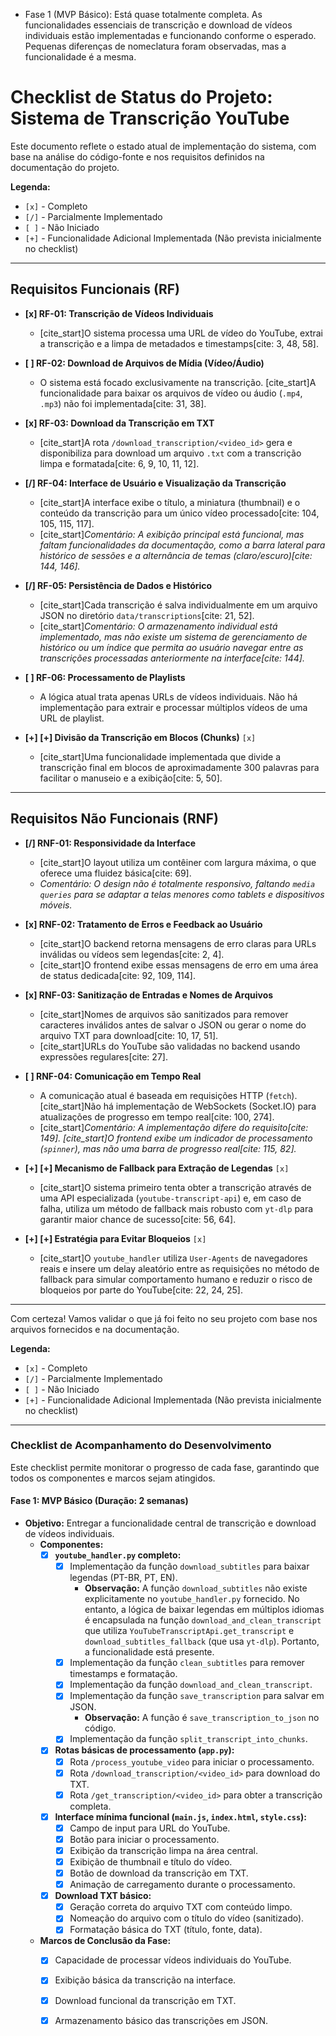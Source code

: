  - Fase 1 (MVP Básico): Está quase totalmente completa. As funcionalidades essenciais de transcrição e download de vídeos individuais estão implementadas e funcionando conforme o esperado. Pequenas diferenças de nomeclatura foram observadas, mas a funcionalidade é a mesma.

# Checklist de Status do Projeto: Sistema de Transcrição YouTube

Este documento reflete o estado atual de implementação do sistema, com base na análise do código-fonte e nos requisitos definidos na documentação do projeto.

**Legenda:**
- `[x]` - Completo
- `[/]` - Parcialmente Implementado
- `[ ]` - Não Iniciado
- `[+]` - Funcionalidade Adicional Implementada (Não prevista inicialmente no checklist)

---

## Requisitos Funcionais (RF)

- **[x] RF-01: Transcrição de Vídeos Individuais**
  - [cite_start]O sistema processa uma URL de vídeo do YouTube, extrai a transcrição e a limpa de metadados e timestamps[cite: 3, 48, 58].

- **[ ] RF-02: Download de Arquivos de Mídia (Vídeo/Áudio)**
  - O sistema está focado exclusivamente na transcrição. [cite_start]A funcionalidade para baixar os arquivos de vídeo ou áudio (`.mp4`, `.mp3`) não foi implementada[cite: 31, 38].

- **[x] RF-03: Download da Transcrição em TXT**
  - [cite_start]A rota `/download_transcription/<video_id>` gera e disponibiliza para download um arquivo `.txt` com a transcrição limpa e formatada[cite: 6, 9, 10, 11, 12].

- **[/] RF-04: Interface de Usuário e Visualização da Transcrição**
  - [cite_start]A interface exibe o título, a miniatura (thumbnail) e o conteúdo da transcrição para um único vídeo processado[cite: 104, 105, 115, 117].
  - [cite_start]*Comentário: A exibição principal está funcional, mas faltam funcionalidades da documentação, como a barra lateral para histórico de sessões e a alternância de temas (claro/escuro)[cite: 144, 146].*

- **[/] RF-05: Persistência de Dados e Histórico**
  - [cite_start]Cada transcrição é salva individualmente em um arquivo JSON no diretório `data/transcriptions`[cite: 21, 52].
  - [cite_start]*Comentário: O armazenamento individual está implementado, mas não existe um sistema de gerenciamento de histórico ou um índice que permita ao usuário navegar entre as transcrições processadas anteriormente na interface[cite: 144].*

- **[ ] RF-06: Processamento de Playlists**
  - A lógica atual trata apenas URLs de vídeos individuais. Não há implementação para extrair e processar múltiplos vídeos de uma URL de playlist.

- **[+] [+] Divisão da Transcrição em Blocos (Chunks)** `[x]`
  - [cite_start]Uma funcionalidade implementada que divide a transcrição final em blocos de aproximadamente 300 palavras para facilitar o manuseio e a exibição[cite: 5, 50].

---

## Requisitos Não Funcionais (RNF)

- **[/] RNF-01: Responsividade da Interface**
  - [cite_start]O layout utiliza um contêiner com largura máxima, o que oferece uma fluidez básica[cite: 69].
  - *Comentário: O design não é totalmente responsivo, faltando `media queries` para se adaptar a telas menores como tablets e dispositivos móveis.*

- **[x] RNF-02: Tratamento de Erros e Feedback ao Usuário**
  - [cite_start]O backend retorna mensagens de erro claras para URLs inválidas ou vídeos sem legendas[cite: 2, 4].
  - [cite_start]O frontend exibe essas mensagens de erro em uma área de status dedicada[cite: 92, 109, 114].

- **[x] RNF-03: Sanitização de Entradas e Nomes de Arquivos**
  - [cite_start]Nomes de arquivos são sanitizados para remover caracteres inválidos antes de salvar o JSON ou gerar o nome do arquivo TXT para download[cite: 10, 17, 51].
  - [cite_start]URLs do YouTube são validadas no backend usando expressões regulares[cite: 27].

- **[ ] RNF-04: Comunicação em Tempo Real**
  - A comunicação atual é baseada em requisições HTTP (`fetch`). [cite_start]Não há implementação de WebSockets (Socket.IO) para atualizações de progresso em tempo real[cite: 100, 274].
  - [cite_start]*Comentário: A implementação difere do requisito[cite: 149]. [cite_start]O frontend exibe um indicador de processamento (`spinner`), mas não uma barra de progresso real[cite: 115, 82].*

- **[+] [+] Mecanismo de Fallback para Extração de Legendas** `[x]`
  - [cite_start]O sistema primeiro tenta obter a transcrição através de uma API especializada (`youtube-transcript-api`) e, em caso de falha, utiliza um método de fallback mais robusto com `yt-dlp` para garantir maior chance de sucesso[cite: 56, 64].

- **[+] [+] Estratégia para Evitar Bloqueios** `[x]`
  - [cite_start]O `youtube_handler` utiliza `User-Agents` de navegadores reais e insere um delay aleatório entre as requisições no método de fallback para simular comportamento humano e reduzir o risco de bloqueios por parte do YouTube[cite: 22, 24, 25].


----


Com certeza! Vamos validar o que já foi feito no seu projeto com base nos arquivos fornecidos e na documentação.

**Legenda:**
- `[x]` - Completo
- `[/]` - Parcialmente Implementado
- `[ ]` - Não Iniciado
- `[+]` - Funcionalidade Adicional Implementada (Não prevista inicialmente no checklist)

---

### **Checklist de Acompanhamento do Desenvolvimento**

Este checklist permite monitorar o progresso de cada fase, garantindo que todos os componentes e marcos sejam atingidos.

#### **Fase 1: MVP Básico (Duração: 2 semanas)**

*   **Objetivo:** Entregar a funcionalidade central de transcrição e download de vídeos individuais.
    *   **Componentes:**
        *   [x] **`youtube_handler.py` completo:**
            *   [x] Implementação da função `download_subtitles` para baixar legendas (PT-BR, PT, EN).
                *   **Observação:** A função `download_subtitles` não existe explicitamente no `youtube_handler.py` fornecido. No entanto, a lógica de baixar legendas em múltiplos idiomas é encapsulada na função `download_and_clean_transcript` que utiliza `YouTubeTranscriptApi.get_transcript` e `download_subtitles_fallback` (que usa `yt-dlp`). Portanto, a funcionalidade está presente.
            *   [x] Implementação da função `clean_subtitles` para remover timestamps e formatação.
            *   [x] Implementação da função `download_and_clean_transcript`.
            *   [x] Implementação da função `save_transcription` para salvar em JSON.
                *   **Observação:** A função é `save_transcription_to_json` no código.
            *   [x] Implementação da função `split_transcript_into_chunks`.
        *   [x] **Rotas básicas de processamento (`app.py`):**
            *   [x] Rota `/process_youtube_video` para iniciar o processamento.
            *   [x] Rota `/download_transcription/<video_id>` para download do TXT.
            *   [x] Rota `/get_transcription/<video_id>` para obter a transcrição completa.
        *   [x] **Interface mínima funcional (`main.js`, `index.html`, `style.css`):**
            *   [x] Campo de input para URL do YouTube.
            *   [x] Botão para iniciar o processamento.
            *   [x] Exibição da transcrição limpa na área central.
            *   [x] Exibição de thumbnail e título do vídeo.
            *   [x] Botão de download da transcrição em TXT.
            *   [x] Animação de carregamento durante o processamento.
        *   [x] **Download TXT básico:**
            *   [x] Geração correta do arquivo TXT com conteúdo limpo.
            *   [x] Nomeação do arquivo com o título do vídeo (sanitizado).
            *   [x] Formatação básica do TXT (título, fonte, data).
    *   **Marcos de Conclusão da Fase:**
        *   [x] Capacidade de processar vídeos individuais do YouTube.
        *   [x] Exibição básica da transcrição na interface.
        *   [x] Download funcional da transcrição em TXT.
        *   [x] Armazenamento básico das transcrições em JSON.

